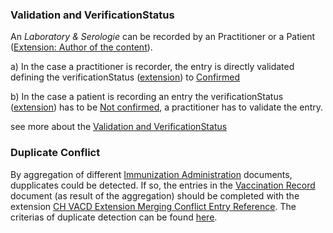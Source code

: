 
### Validation and VerificationStatus

An *Laboratory & Serologie* can be recorded by an Practitioner or a Patient ([Extension: Author of the content](http://fhir.ch/ig/ch-core/StructureDefinition/ch-ext-author)).<br>

a) In the case a practitioner is recorder, the entry is directly validated defining the verificationStatus ([extension](StructureDefinition-ch-vacd-ext-verification-status.html)) to [Confirmed](http://snomed.info/id/59156000)<br>

b) In the case a patient is recording an entry the verificationStatus ([extension](StructureDefinition-ch-vacd-ext-verification-status.html)) has to be [Not confirmed](http://snomed.info/id/76104008), a practitioner has to validate the entry.

see more about the [Validation and VerificationStatus](verification-status.html)

### Duplicate Conflict

By aggregation of different [Immunization Administration](immunization-administration-document.html) documents, dupplicates could be detected. If so, the entries in the [Vaccination Record](vaccination-record-document.html) document (as result of the aggregation) should be completed with the extension [CH VACD Extension Merging Conflict Entry Reference](StructureDefinition-ch-vacd-ext-merging-conflict-entry-reference.html).
The criterias of duplicate detection can be found [here](StructureDefinition-ch-vacd-ext-merging-conflict-entry-reference.html#laboratory-and-serology).